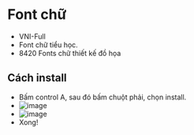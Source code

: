 # Font chữ
- VNI-Full
- Font chữ tiểu học.
- 8420 Fonts chữ thiết kế đồ họa

## Cách install
- Bấm control A, sau đó bấm chuột phải, chọn install.
- ![image](https://github.com/BsNgChiThanh/font/assets/82578024/bf3ccc2e-7c3b-4468-aec1-1374064b878d)
- ![image](https://github.com/BsNgChiThanh/font/assets/82578024/30ca589b-39d4-4955-acee-684677984f89)
- Xong!
